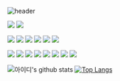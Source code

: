 ![header](https://capsule-render.vercel.app/api?height=300&color=1C768F&type=waving&text=Gayun00&animation=fadeIn&desc=Web&nbsp;frontend&nbsp;developer&fontAlignY=35&stroke=000000&strokeWidth=2&fontColor=F4D47B)

<img src="https://img.shields.io/badge/Javascript-F7DF1E?style=for-the-badge&logo=Javascript&logoColor=white"> <img src="https://img.shields.io/badge/Typescript-3178C6?style=for-the-badge&logo=Typescript&logoColor=white"> 

<img src="https://img.shields.io/badge/html5-E34F26?style=for-the-badge&logo=html5&logoColor=white"> <img src="https://img.shields.io/badge/css3-1572B6?style=for-the-badge&logo=css3&logoColor=white"> <img src="https://img.shields.io/badge/PostCss-DD3A0A?style=for-the-badge&logo=PostCss&logoColor=white"> <img src="https://img.shields.io/badge/Css_Modules-000000?style=for-the-badge&logo=CssModules&logoColor=white">  <img src="https://img.shields.io/badge/Sass-CC6699?style=for-the-badge&logo=Sass&logoColor=white"> <img src="https://img.shields.io/badge/Styled_Components-DB7093?style=for-the-badge&logo=styled-components&logoColor=white&border">


<img src="https://img.shields.io/badge/React-61DAFB?style=for-the-badge&logo=React&logoColor=white&border"> <img src="https://img.shields.io/badge/React_Query-FF4154?style=for-the-badge&logo=React_Query&logoColor=white&border"> <img src="https://img.shields.io/badge/Redux-764ABC?style=for-the-badge&logo=Redux&logoColor=white&border"> <img src="https://img.shields.io/badge/storybook-FF4785?style=for-the-badge&logo=storybook&logoColor=white&border"> <img src="https://img.shields.io/badge/Cypress-17202C?style=for-the-badge&logo=Cypress&logoColor=white&border"> <img src="https://img.shields.io/badge/Vite-646CFF?style=for-the-badge&logo=Vite&logoColor=white&border"> <img src="https://img.shields.io/badge/Vitest-6E9F18?style=for-the-badge&logo=Vitest&logoColor=white&border"> <img src="https://img.shields.io/badge/Jest-C21325?style=for-the-badge&logo=Jest&logoColor=white&border">


![아이디's github stats](https://github-readme-stats.vercel.app/api?username=Gayun00&show_icons=true&text_color=1C768F&icon_color=1C768F&title_color=1C768F)
[![Top Langs](https://github-readme-stats.vercel.app/api/top-langs/?username=anuraghazra&layout=compact)](https://github.com/anuraghazra/github-readme-stats)

